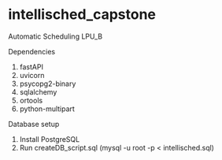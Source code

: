 # intellisched\_capstone

Automatic Scheduling LPU\_B



Dependencies

1. fastAPI
2. uvicorn
3. psycopg2-binary
4. sqlalchemy
5. ortools
6. python-multipart





Database setup

1. Install PostgreSQL
2. Run createDB\_script.sql (mysql -u root -p < intellisched.sql)



